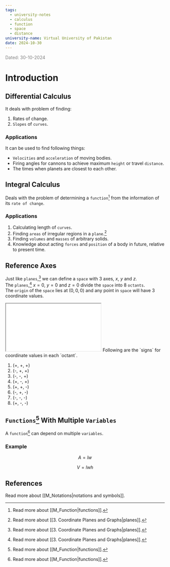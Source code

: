 ```yaml
---
tags:
  - university-notes
  - calculus
  - function
  - space
  - distance
university-name: Virtual University of Pakistan
date: 2024-10-30
---
```


<span style="color: gray;">Dated: 30-10-2024</span>

# Introduction

## Differential Calculus

It deals with problem of finding:

1. Rates of change.
2. `Slopes` of `curves`.

### Applications

It can be used to find following things:

- `Velocities` and `acceleration` of moving bodies.
- Firing angles for cannons to achieve maximum `height` or travel `distance`.
- The times when planets are closest to each other.

## Integral Calculus

Deals with the problem of determining a `function`[^1] from the information of its `rate of change`.

### Applications

1. Calculating length of `curves`.
2. Finding `areas` of irregular regions in a `plane`.[^2]
3. Finding `volumes` and `masses` of arbitrary solids.
4. Knowledge about acting `forces` and `position` of a body in future, relative to present time.

## Reference Axes

Just like `planes`,[^2] we can define a `space` with 3 axes, $x$, $y$ and $z$.  
The `planes`,[^2] $x = 0$, $y = 0$ and $z = 0$ divide the `space` into 8 `octants`.  
The `origin` of the `space` lies at $(0, 0, 0)$ and any point in `space` will have 3 coordinate values.

<iframe src="../../../../assets/Figures/Scripted/octants.html"></iframe>
Following are the `signs` for coordinate values in each `octant`.

1. (+, +, +)
2. (-, +, +)
3. (-, -, +)
4. (+, -, +)
5. (+, +, -)
6. (-, +, -)
7. (-, -, -)
8. (+, -, -)

## `Functions`[^1] With Multiple `Variables`

A `function`[^1] can depend on multiple `variables`.

### Example

$$A = lw$$

$$V = lwh$$

## References

Read more about [[M_Notations|notations and symbols]].

[^1]: Read more about [[M_Function|functions]].
[^2]: Read more about [[3. Coordinate Planes and Graphs|planes]].